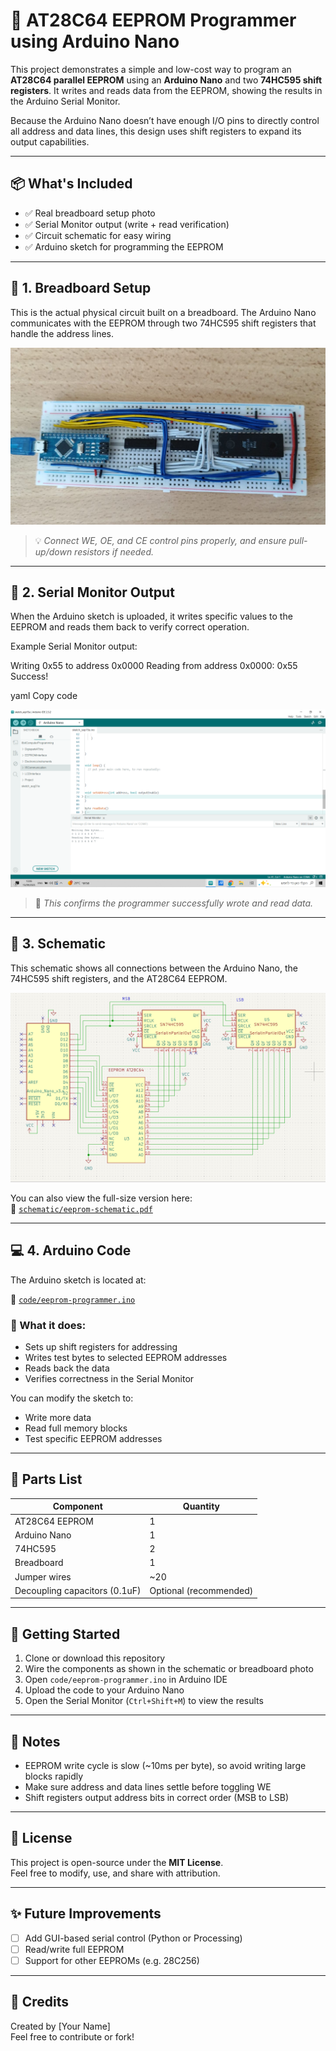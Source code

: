 # 🧠 AT28C64 EEPROM Programmer using Arduino Nano

This project demonstrates a simple and low-cost way to program an **AT28C64 parallel EEPROM** using an **Arduino Nano** and two **74HC595 shift registers**. It writes and reads data from the EEPROM, showing the results in the Arduino Serial Monitor.

Because the Arduino Nano doesn’t have enough I/O pins to directly control all address and data lines, this design uses shift registers to expand its output capabilities.

---

## 📦 What's Included

- ✅ Real breadboard setup photo
- ✅ Serial Monitor output (write + read verification)
- ✅ Circuit schematic for easy wiring
- ✅ Arduino sketch for programming the EEPROM

---

## 🧱 1. Breadboard Setup

This is the actual physical circuit built on a breadboard. The Arduino Nano communicates with the EEPROM through two 74HC595 shift registers that handle the address lines.

![Breadboard Setup](images/breadboard-photo.jpg)

> 💡 *Connect WE, OE, and CE control pins properly, and ensure pull-up/down resistors if needed.*

---

## 🧪 2. Serial Monitor Output

When the Arduino sketch is uploaded, it writes specific values to the EEPROM and reads them back to verify correct operation.

Example Serial Monitor output:

Writing 0x55 to address 0x0000
Reading from address 0x0000: 0x55
Success!

yaml
Copy code

![Serial Monitor](images/serial-monitor.png)

> 🔎 *This confirms the programmer successfully wrote and read data.*

---

## 📐 3. Schematic

This schematic shows all connections between the Arduino Nano, the 74HC595 shift registers, and the AT28C64 EEPROM.

![EEPROM Schematic](schematic/eeprom-schematic.png)

You can also view the full-size version here:  
📄 [`schematic/eeprom-schematic.pdf`](schematic/eeprom-schematic.pdf)

---

## 💻 4. Arduino Code

The Arduino sketch is located at:

📁 [`code/eeprom-programmer.ino`](code/eeprom-programmer.ino)

### 📝 What it does:
- Sets up shift registers for addressing
- Writes test bytes to selected EEPROM addresses
- Reads back the data
- Verifies correctness in the Serial Monitor

You can modify the sketch to:
- Write more data
- Read full memory blocks
- Test specific EEPROM addresses

---

## 🧰 Parts List

| Component        | Quantity |
|------------------|----------|
| AT28C64 EEPROM   | 1        |
| Arduino Nano     | 1        |
| 74HC595          | 2        |
| Breadboard       | 1        |
| Jumper wires     | ~20      |
| Decoupling capacitors (0.1uF) | Optional (recommended) |

---

## 🚀 Getting Started

1. Clone or download this repository
2. Wire the components as shown in the schematic or breadboard photo
3. Open `code/eeprom-programmer.ino` in Arduino IDE
4. Upload the code to your Arduino Nano
5. Open the Serial Monitor (`Ctrl+Shift+M`) to view the results

---

## 📌 Notes

- EEPROM write cycle is slow (~10ms per byte), so avoid writing large blocks rapidly
- Make sure address and data lines settle before toggling WE
- Shift registers output address bits in correct order (MSB to LSB)

---

## 📎 License

This project is open-source under the **MIT License**.  
Feel free to modify, use, and share with attribution.

---

## ✨ Future Improvements

- [ ] Add GUI-based serial control (Python or Processing)
- [ ] Read/write full EEPROM
- [ ] Support for other EEPROMs (e.g. 28C256)

---

## 🙌 Credits

Created by [Your Name]  
Feel free to contribute or fork!
